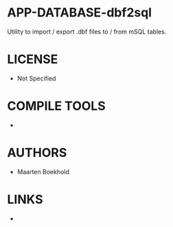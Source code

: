 APP-DATABASE-dbf2sql
====================

Utility to import / export .dbf files to / from mSQL tables.



LICENSE
===============
* Not Specified

COMPILE TOOLS
===============
* 

AUTHORS
===============
* Maarten Boekhold

LINKS
===============
* 
